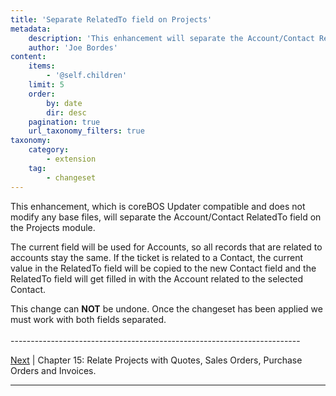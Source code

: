 ```yaml
---
title: 'Separate RelatedTo field on Projects'
metadata:
    description: 'This enhancement will separate the Account/Contact RelatedTo field on the Projects module.'
    author: 'Joe Bordes'
content:
    items:
        - '@self.children'
    limit: 5
    order:
        by: date
        dir: desc
    pagination: true
    url_taxonomy_filters: true
taxonomy:
    category:
        - extension
    tag:
        - changeset
---
```


This enhancement, which is coreBOS Updater compatible and does not
modify any base files, will separate the Account/Contact RelatedTo field
on the Projects module.

The current field will be used for Accounts, so all records that are
related to accounts stay the same. If the ticket is related to a
Contact, the current value in the RelatedTo field will be copied to the
new Contact field and the RelatedTo field will get filled in with the
Account related to the selected Contact.

<div class="notices red"> This change can <strong>NOT</strong> be undone.
Once the changeset has been applied we must work with both fields
separated. </div>


<br>
------------------------------------------------------------------------

[Next](../08.enhancerelproject2qsopoi) | Chapter 15: Relate Projects with Quotes, Sales Orders, Purchase Orders and Invoices.

------------------------------------------------------------------------